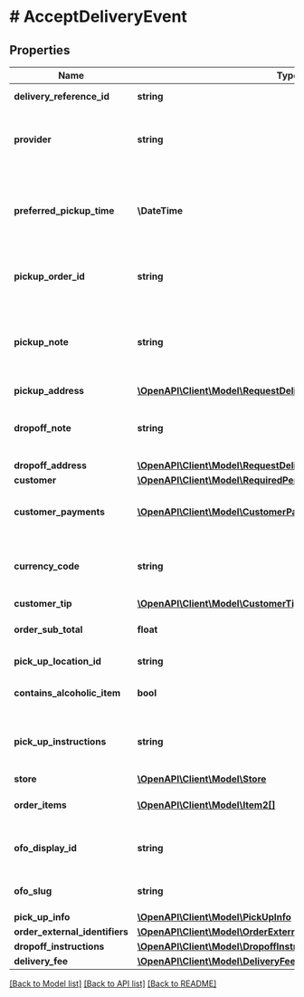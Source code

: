 # # AcceptDeliveryEvent

## Properties

Name | Type | Description | Notes
------------ | ------------- | ------------- | -------------
**delivery_reference_id** | **string** | Generated delivery reference id. | [optional]
**provider** | **string** | the pre-configured fulfillment provider slug in the onboarding process. | [optional]
**preferred_pickup_time** | **\DateTime** | Preferred time for courier to arrive to pick up order. If not provided or if the timestamp is in the past, treat it as an ASAP request. | [optional]
**pickup_order_id** | **string** | An identifier used for picking up order from pickup address. | [optional]
**pickup_note** | **string** | Additional information to instruct couriers how to pickup the order. Deprecated in favor of pickUpInstructions. | [optional]
**pickup_address** | [**\OpenAPI\Client\Model\RequestDeliveryQuoteEventPickupAddress**](RequestDeliveryQuoteEventPickupAddress.md) |  | [optional]
**dropoff_note** | **string** | Additional information to instruct couriers how to dropoff the order. | [optional]
**dropoff_address** | [**\OpenAPI\Client\Model\RequestDeliveryQuoteEventDropoffAddress**](RequestDeliveryQuoteEventDropoffAddress.md) |  | [optional]
**customer** | [**\OpenAPI\Client\Model\RequiredPerson**](RequiredPerson.md) |  | [optional]
**customer_payments** | [**\OpenAPI\Client\Model\CustomerPayment[]**](CustomerPayment.md) | Processed and collectible payments from the customer. | [optional]
**currency_code** | **string** | The 3-letter currency code (ISO 4217) to use for all monetary values. | [optional]
**customer_tip** | [**\OpenAPI\Client\Model\CustomerTip**](CustomerTip.md) |  | [optional]
**order_sub_total** | **float** | The sum of all item and modifier pricing | [optional]
**pick_up_location_id** | **string** | An identifier for the pick up location | [optional]
**contains_alcoholic_item** | **bool** | Whether or not the order contains an alcoholic item. | [optional]
**pick_up_instructions** | **string** | Additional information to instruct couriers how to pickup the order. | [optional]
**store** | [**\OpenAPI\Client\Model\Store**](Store.md) |  | [optional]
**order_items** | [**\OpenAPI\Client\Model\Item2[]**](Item2.md) | Items and modifiers in the order. | [optional]
**ofo_display_id** | **string** | An identifier used to reference the order in the order source. | [optional]
**ofo_slug** | **string** | Slug to identify the OFO that is the source of order. | [optional]
**pick_up_info** | [**\OpenAPI\Client\Model\PickUpInfo**](PickUpInfo.md) |  | [optional]
**order_external_identifiers** | [**\OpenAPI\Client\Model\OrderExternalIdentifiers**](OrderExternalIdentifiers.md) |  | [optional]
**dropoff_instructions** | [**\OpenAPI\Client\Model\DropoffInstructions**](DropoffInstructions.md) |  | [optional]
**delivery_fee** | [**\OpenAPI\Client\Model\DeliveryFee**](DeliveryFee.md) |  | [optional]

[[Back to Model list]](../../README.md#models) [[Back to API list]](../../README.md#endpoints) [[Back to README]](../../README.md)
